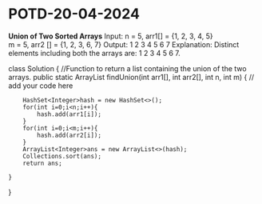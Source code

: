 # POTD-20-04-2024
**Union of Two Sorted Arrays**
Input: 
n = 5, arr1[] = {1, 2, 3, 4, 5}  
m = 5, arr2 [] = {1, 2, 3, 6, 7}
Output: 
1 2 3 4 5 6 7
Explanation: 
Distinct elements including both the arrays are: 1 2 3 4 5 6 7.

class Solution
{
    //Function to return a list containing the union of the two arrays.
    public static ArrayList<Integer> findUnion(int arr1[], int arr2[], int n, int m)
    {
        // add your code here
        
        HashSet<Integer>hash = new HashSet<>();
        for(int i=0;i<n;i++){
            hash.add(arr1[i]);
        }
        for(int i=0;i<m;i++){
            hash.add(arr2[i]);
        }
        ArrayList<Integer>ans = new ArrayList<>(hash);
        Collections.sort(ans);
        return ans;
       
    }
}


